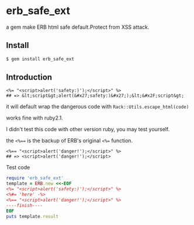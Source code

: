 # erb_safe_ext

a gem make ERB html safe default.Protect from XSS attack.

## Install

```sh
$ gem install erb_safe_ext
```

## Introduction

``` erb
<%= "<script>alert('safety:)');</script>" %>
## => &lt;script&gt;alert(&#x27;safety:)&#x27;);&lt;&#x2F;script&gt;
```

it will default wrap the dangerous code with `Rack::Utils.escape_html(code)`

works fine with ruby2.1.

I didn't test this code with other version ruby, you may test yourself.

the `<%==` is the backup of ERB's original `<%=` function. 

``` erb
<%== "<script>alert('danger!');</script>" %>
## => <script>alert('danger!');</script>
```


Test code

``` ruby
require 'erb_safe_ext'
template = ERB.new <<-EOF
<%= "<script>alert('safety:)');</script>" %>
<%#= 'here' -%>
<%== "<script>alert('danger!');</script>" %>
----finish----
EOF
puts template.result
```


